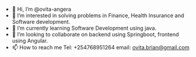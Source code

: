 - 👋 Hi, I’m @ovita-angera
- 👀 I’m interested in solving problems in Finance, Health Insurance and Software development.
- 🌱 I’m currently learning Software Development using java.
- 💞️ I’m looking to collaborate on backend using Springboot, frontend using Angular.
- 📫 How to reach me Tel: +254768951264 email: ovita.brian@gmail.com

<!---
ovita-angera/ovita-angera is a ✨ special ✨ repository because its `README.md` (this file) appears on your GitHub profile.
You can click the Preview link to take a look at your changes.
--->
